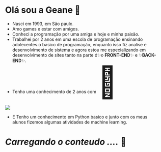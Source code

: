 # Olá sou a Geane 👋
* Nasci em 1993, em São paulo.
* Amo games e estar com amigos.
* Conheci a programação por uma amiga e hoje e minha paixão.
* Trabalhei por 2 anos em uma escola de programação ensinando adolecentes o basico de programação, enquanto isso fiz analise e desenvolvimento de sistema e agora estou me especializando em desenvolvimento de sites tanto na parte d✨o <strong>FRONT-END</strong>✨ e ✨<strong>BACK-END</strong>✨.
* Tenho uma conhecimento de 2 anos com <span style='font-size:100px;'>&#128317;</span>


<img loading="lazy" src="Banner.gif.gif" />

* E Tenho um conhecimento em Python basico e junto com os meus alunos fizemos algumas atividades de machine learning.
 # <i>Carregando o conteudo ....</i> 🔋

 



